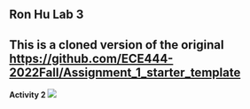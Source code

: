 ## Ron Hu Lab 3

## This is a cloned version of the original https://github.com/ECE444-2022Fall/Assignment_1_starter_template

**Activity 2**
![](screenshots/act_2.png)

